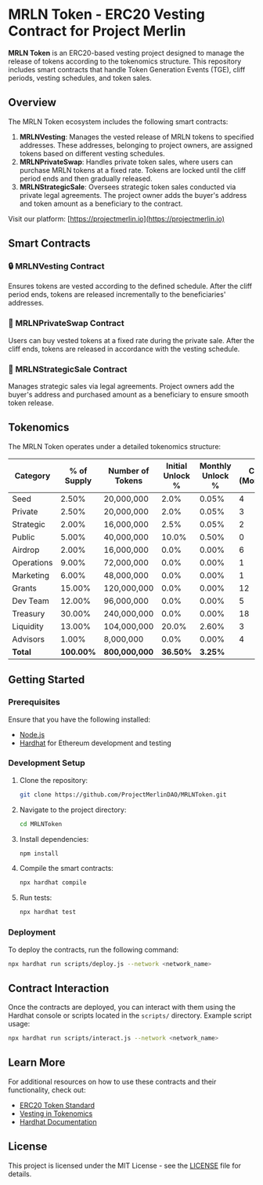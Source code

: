 # MRLN Token - ERC20 Vesting Contract for Project Merlin

**MRLN Token** is an ERC20-based vesting project designed to manage the release of tokens according to the tokenomics structure. This repository includes smart contracts that handle Token Generation Events (TGE), cliff periods, vesting schedules, and token sales.

## Overview

The MRLN Token ecosystem includes the following smart contracts:

1. **MRLNVesting**: Manages the vested release of MRLN tokens to specified addresses. These addresses, belonging to project owners, are assigned tokens based on different vesting schedules.
2. **MRLNPrivateSwap**: Handles private token sales, where users can purchase MRLN tokens at a fixed rate. Tokens are locked until the cliff period ends and then gradually released.
3. **MRLNStrategicSale**: Oversees strategic token sales conducted via private legal agreements. The project owner adds the buyer's address and token amount as a beneficiary to the contract.

Visit our platform: [https://projectmerlin.io](https://projectmerlin.io)

## Smart Contracts

### 🔒 MRLNVesting Contract
Ensures tokens are vested according to the defined schedule. After the cliff period ends, tokens are released incrementally to the beneficiaries' addresses.

### 💸 MRLNPrivateSwap Contract
Users can buy vested tokens at a fixed rate during the private sale. After the cliff ends, tokens are released in accordance with the vesting schedule.

### 🤝 MRLNStrategicSale Contract
Manages strategic sales via legal agreements. Project owners add the buyer's address and purchased amount as a beneficiary to ensure smooth token release.

## Tokenomics

The MRLN Token operates under a detailed tokenomics structure:

| Category      | % of Supply | Number of Tokens | Initial Unlock % | Monthly Unlock % | Cliff (Months) | Vesting (Months) | Total Release (Months) |
|---------------|-------------|------------------|------------------|------------------|----------------|-------------------|------------------------|
| Seed          | 2.50%       | 20,000,000       | 2.0%             | 0.05%            | 4              | 10                | 14                     |
| Private       | 2.50%       | 20,000,000       | 2.0%             | 0.05%            | 3              | 10                | 13                     |
| Strategic     | 2.00%       | 16,000,000       | 2.5%             | 0.05%            | 2              | 8                 | 10                     |
| Public        | 5.00%       | 40,000,000       | 10.0%            | 0.50%            | 0              | 16                | 16                     |
| Airdrop       | 2.00%       | 16,000,000       | 0.0%             | 0.00%            | 6              | 25                | 31                     |
| Operations    | 9.00%       | 72,000,000       | 0.0%             | 0.00%            | 1              | 40                | 41                     |
| Marketing     | 6.00%       | 48,000,000       | 0.0%             | 0.00%            | 1              | 30                | 31                     |
| Grants        | 15.00%      | 120,000,000      | 0.0%             | 0.00%            | 12             | 30                | 42                     |
| Dev Team      | 12.00%      | 96,000,000       | 0.0%             | 0.00%            | 5              | 50                | 55                     |
| Treasury      | 30.00%      | 240,000,000      | 0.0%             | 0.00%            | 18             | 40                | 58                     |
| Liquidity     | 13.00%      | 104,000,000      | 20.0%            | 2.60%            | 3              | 16                | 19                     |
| Advisors      | 1.00%       | 8,000,000        | 0.0%             | 0.00%            | 4              | 10                | 14                     |
| **Total**     | **100.00%** | **800,000,000**  | **36.50%**       | **3.25%**        |                |                   |                         |

## Getting Started

### Prerequisites

Ensure that you have the following installed:
- [Node.js](https://nodejs.org/)
- [Hardhat](https://hardhat.org/) for Ethereum development and testing

### Development Setup

1. Clone the repository:

    ```bash
    git clone https://github.com/ProjectMerlinDAO/MRLNToken.git
    ```

2. Navigate to the project directory:

    ```bash
    cd MRLNToken
    ```

3. Install dependencies:

    ```bash
    npm install
    ```

4. Compile the smart contracts:

    ```bash
    npx hardhat compile
    ```

5. Run tests:

    ```bash
    npx hardhat test
    ```

### Deployment

To deploy the contracts, run the following command:

```bash
npx hardhat run scripts/deploy.js --network <network_name>
```

## Contract Interaction

Once the contracts are deployed, you can interact with them using the Hardhat console or scripts located in the `scripts/` directory. Example script usage:

```bash
npx hardhat run scripts/interact.js --network <network_name>
```

## Learn More

For additional resources on how to use these contracts and their functionality, check out:

- [ERC20 Token Standard](https://eips.ethereum.org/EIPS/eip-20)
- [Vesting in Tokenomics](https://medium.com/vesting-guide)
- [Hardhat Documentation](https://hardhat.org/docs/)

## License

This project is licensed under the MIT License - see the [LICENSE](https://github.com/ProjectMerlinDAO/MRLNToken/blob/main/LICENSE) file for details.
